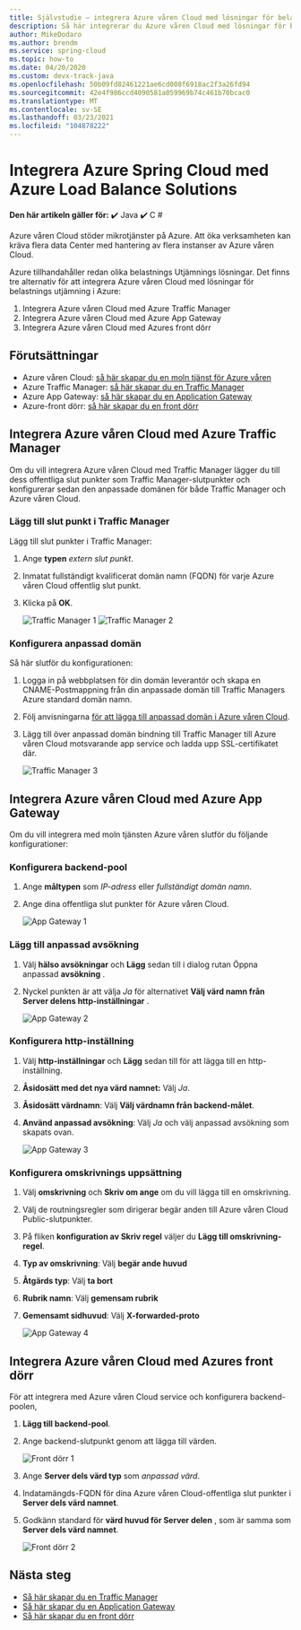 ```yaml
---
title: Självstudie – integrera Azure våren Cloud med lösningar för belastnings utjämning i Azure
description: Så här integrerar du Azure våren Cloud med lösningar för belastnings utjämning i Azure
author: MikeDodaro
ms.author: brendm
ms.service: spring-cloud
ms.topic: how-to
ms.date: 04/20/2020
ms.custom: devx-track-java
ms.openlocfilehash: 50b09fd82461221ae6cd008f6918ac2f3a26fd94
ms.sourcegitcommit: 42e4f986ccd4090581a059969b74c461b70bcac0
ms.translationtype: MT
ms.contentlocale: sv-SE
ms.lasthandoff: 03/23/2021
ms.locfileid: "104878222"
---
```

# <a name="integrate-azure-spring-cloud-with-azure-load-balance-solutions"></a>Integrera Azure Spring Cloud med Azure Load Balance Solutions

**Den här artikeln gäller för:** ✔️ Java ✔️ C #

Azure våren Cloud stöder mikrotjänster på Azure.  Att öka verksamheten kan kräva flera data Center med hantering av flera instanser av Azure våren Cloud.

Azure tillhandahåller redan olika belastnings Utjämnings lösningar. Det finns tre alternativ för att integrera Azure våren Cloud med lösningar för belastnings utjämning i Azure:

1.  Integrera Azure våren Cloud med Azure Traffic Manager
2.  Integrera Azure våren Cloud med Azure App Gateway
3.  Integrera Azure våren Cloud med Azures front dörr

## <a name="prerequisites"></a>Förutsättningar

* Azure våren Cloud: [så här skapar du en moln tjänst för Azure våren](./spring-cloud-quickstart.md)
* Azure Traffic Manager: [så här skapar du en Traffic Manager](../traffic-manager/quickstart-create-traffic-manager-profile.md)
* Azure App Gateway: [så här skapar du en Application Gateway](../application-gateway/quick-create-portal.md)
* Azure-front dörr: [så här skapar du en front dörr](../frontdoor/quickstart-create-front-door.md)

## <a name="integrate-azure-spring-cloud-with-azure-traffic-manager"></a>Integrera Azure våren Cloud med Azure Traffic Manager

Om du vill integrera Azure våren Cloud med Traffic Manager lägger du till dess offentliga slut punkter som Traffic Manager-slutpunkter och konfigurerar sedan den anpassade domänen för både Traffic Manager och Azure våren Cloud.

### <a name="add-endpoint-in-traffic-manager"></a>Lägg till slut punkt i Traffic Manager
Lägg till slut punkter i Traffic Manager:
1.  Ange **typen** *extern slut punkt*.
1.  Inmatat fullständigt kvalificerat domän namn (FQDN) för varje Azure våren Cloud offentlig slut punkt.
1. Klicka på **OK**.

    ![Traffic Manager 1 ](media/spring-cloud-load-balancers/traffic-manager-1.png) ![ Traffic Manager 2](media/spring-cloud-load-balancers/traffic-manager-2.png)

### <a name="configure-custom-domain"></a>Konfigurera anpassad domän
Så här slutför du konfigurationen:
1.  Logga in på webbplatsen för din domän leverantör och skapa en CNAME-Postmappning från din anpassade domän till Traffic Managers Azure standard domän namn.
1.  Följ anvisningarna [för att lägga till anpassad domän i Azure våren Cloud](spring-cloud-tutorial-custom-domain.md).
1. Lägg till över anpassad domän bindning till Traffic Manager till Azure våren Cloud motsvarande app service och ladda upp SSL-certifikatet där.

    ![Traffic Manager 3](media/spring-cloud-load-balancers/traffic-manager-3.png)

## <a name="integrate-azure-spring-cloud-with-azure-app-gateway"></a>Integrera Azure våren Cloud med Azure App Gateway

Om du vill integrera med moln tjänsten Azure våren slutför du följande konfigurationer:

### <a name="configure-backend-pool"></a>Konfigurera backend-pool
1. Ange **måltypen** som *IP-adress* eller *fullständigt domän namn*.
1. Ange dina offentliga slut punkter för Azure våren Cloud.

    ![App Gateway 1](media/spring-cloud-load-balancers/app-gateway-1.png)

### <a name="add-custom-probe"></a>Lägg till anpassad avsökning
1. Välj **hälso avsökningar** och **Lägg** sedan till i dialog rutan Öppna anpassad **avsökning** . 
1. Nyckel punkten är att välja *Ja* för alternativet **Välj värd namn från Server delens http-inställningar** .

    ![App Gateway 2](media/spring-cloud-load-balancers/app-gateway-2.png)

### <a name="configure-http-setting"></a>Konfigurera http-inställning
1.  Välj **http-inställningar** och **Lägg** sedan till för att lägga till en http-inställning.
1.  **Åsidosätt med det nya värd namnet:** Välj *Ja*.
1.  **Åsidosätt värdnamn**: Välj **Välj värdnamn från backend-målet**.
1.  **Använd anpassad avsökning**: Välj *Ja* och välj anpassad avsökning som skapats ovan.

    ![App Gateway 3](media/spring-cloud-load-balancers/app-gateway-3.png)

### <a name="configure-rewrite-set"></a>Konfigurera omskrivnings uppsättning
1.  Välj **omskrivning** och **Skriv om ange** om du vill lägga till en omskrivning.
1.  Välj de routningsregler som dirigerar begär anden till Azure våren Cloud Public-slutpunkter.
1.  På fliken **konfiguration av Skriv regel** väljer du **Lägg till omskrivning-regel**.
1.  **Typ av omskrivning**: Välj **begär ande huvud**
1.  **Åtgärds typ**: Välj **ta bort**
1.  **Rubrik namn**: Välj **gemensam rubrik**
1.  **Gemensamt sidhuvud**: Välj **X-forwarded-proto**

    ![App Gateway 4](media/spring-cloud-load-balancers/app-gateway-4.png)

## <a name="integrate-azure-spring-cloud-with-azure-front-door"></a>Integrera Azure våren Cloud med Azures front dörr

För att integrera med Azure våren Cloud service och konfigurera backend-poolen, 
1. **Lägg till backend-pool**.
1. Ange backend-slutpunkt genom att lägga till värden.

    ![Front dörr 1](media/spring-cloud-load-balancers/front-door-1.png)

1.  Ange **Server dels värd typ** som *anpassad värd*.
1.  Indatamängds-FQDN för dina Azure våren Cloud-offentliga slut punkter i **Server dels värd namnet**.
1.  Godkänn standard för **värd huvud för Server delen** , som är samma som **Server dels värd namnet**.

    ![Front dörr 2](media/spring-cloud-load-balancers/front-door-2.png)

## <a name="next-steps"></a>Nästa steg
* [Så här skapar du en Traffic Manager](../traffic-manager/quickstart-create-traffic-manager-profile.md)
* [Så här skapar du en Application Gateway](../application-gateway/quick-create-portal.md)
* [Så här skapar du en front dörr](../frontdoor/quickstart-create-front-door.md)